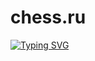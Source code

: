 # chess.ru
[![Typing SVG](https://readme-typing-svg.herokuapp.com?font=Ink+free&weight=600&size=30&duration=3000&color=04011F&background=FFFFFF&multiline=true&width=800&height=500&lines=I+will+say+of+the+Lord%3A+He+is+my+refuge+and+my+fortress;My+God%2C+in+Him+I+will+trust;I+shall+not+be+afraid+of+the+terror+in+the+night%2C;because+I+have+made+the+Lord+my+refuge;Because+I+have+set+my+love+upon+Him%2C+;therefore+will+He+deliver+me;I+shall+call+upon+Him%2C+and+He+will+answer+me;He+will+be+with+me+in+trouble.;He+will+deliver+me+and+honor+me;He+will+me+and+honor+me;He+will+keep+host+and+prod+from+falling;He+will+help+me+to+write+this+code)](https://git.io/typing-svg)
